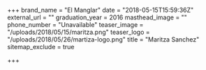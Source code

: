 +++
brand_name = "El Manglar"
date = "2018-05-15T15:59:36Z"
external_url = ""
graduation_year = 2016
masthead_image = ""
phone_number = "Unavailable"
teaser_image = "/uploads/2018/05/15/maritza.png"
teaser_logo = "/uploads/2018/05/26/martiza-logo.png"
title = "Maritza Sanchez"
sitemap_exclude = true

+++
